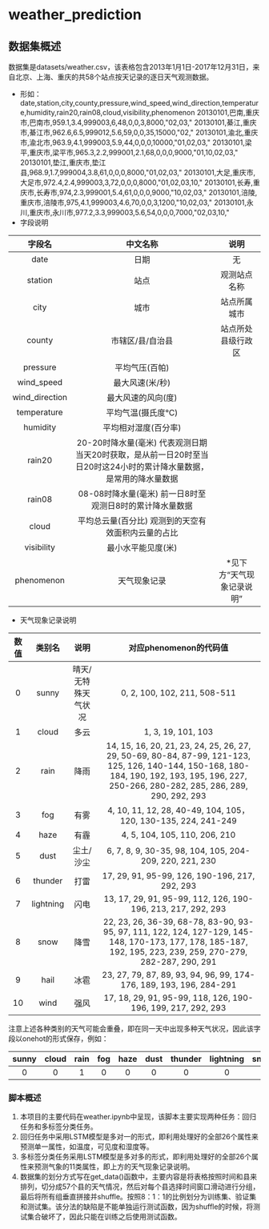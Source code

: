 # weather_prediction

## 数据集概述
数据集是datasets/weather.csv，该表格包含2013年1月1日-2017年12月31日，来自北京、上海、重庆的共58个站点按天记录的逐日天气观测数据。
- 形如：
date,station,city,county,pressure,wind_speed,wind_direction,temperature,humidity,rain20,rain08,cloud,visibility,phenomenon
20130101,巴南,重庆市,巴南市,959.1,3.4,999003,6,48,0,0,3,8000,"02,03,"
20130101,綦江,重庆市,綦江市,962.6,6.5,999012,5.6,59,0,0,35,15000,"02,"
20130101,渝北,重庆市,渝北市,963.9,4.1,999003,5.9,44,0,0,0,10000,"01,02,03,"
20130101,梁平,重庆市,梁平市,965.3,2.2,999001,2.1,68,0,0,0,9000,"01,10,02,03,"
20130101,垫江,重庆市,垫江县,968.9,1.7,999004,3.8,61,0,0,0,8000,"01,02,03,"
20130101,大足,重庆市,大足市,972.4,2.4,999003,3,72,0,0,0,8000,"01,02,03,10,"
20130101,长寿,重庆市,长寿市,974,2.3,999001,5.4,61,0,0,0,9000,"10,02,03,"
20130101,涪陵,重庆市,涪陵市,975,4.1,999003,4.6,70,0,0,3,1200,"10,02,03,"
20130101,永川,重庆市,永川市,977.2,3.3,999003,5.6,54,0,0,0,7000,"02,03,10,"
- 字段说明

| 字段名 | 中文名称 | 说明 |
| :-: | :-: | :-: | 
| date | 日期 | 无 |
| station | 站点 | 观测站点名称|
| city	| 城市|	站点所属城市|
| county	| 市辖区/县/自治县	| 站点所处县级行政区|
| pressure |	平均气压(百帕)	| 
| wind_speed |	最大风速(米/秒)|
| wind_direction	| 最大风速的风向(度)| 
| temperature |	平均气温(摄氏度℃)|
| humidity	| 平均相对湿度(百分率)	|
| rain20	| 20-20时降水量(毫米)	代表观测日期当天20时获取，是从前一日20时至当日20时这24小时的累计降水量数据，是常用的降水量数据|
| rain08 |	08-08时降水量(毫米)	前一日8时至观测日8时的累计降水量数据|
| cloud	| 平均总云量(百分比)	观测到的天空有效面积内云量的占比|
| visibility	|最小水平能见度(米)	|
| phenomenon |	天气现象记录	| *见下方“天气现象记录说明”|

- 天气现象记录说明

| 数值 | 类别名 |  说明 | 对应phenomenon的代码值 |
| :--: | :--: | :--: |  :--: |
| 0 | sunny | 晴天/无特殊天气状况 | 0, 2, 100, 102, 211, 508-511 |
| 1 | cloud | 多云 | 1, 3, 19, 101, 103 |
| 2 | rain | 降雨 | 14, 15, 16, 20, 21, 23, 24, 25, 26, 27, 29, 50-69, 80-84, 87-99, 121-123, 125, 126, 140-144, 150-168, 180-184, 190, 192, 193, 195, 196, 227, 250-266, 280-282, 285, 286, 289, 290, 292, 293 |
| 3 | fog | 有雾 | 4, 10, 11, 12, 28, 40-49, 104, 105，120, 130-135, 224, 241-249 |
| 4 | haze | 有霾 | 4, 5, 104, 105, 110, 206, 210 |
| 5 | dust | 尘土/沙尘 | 6, 7, 8, 9, 30-35, 98, 104, 105, 204-209, 220, 221, 230 |
| 6 | thunder | 打雷 | 17, 29, 91, 95-99, 126, 190-196, 217, 292, 293 |
| 7 | lightning | 闪电 | 13, 17, 29, 91, 95-99, 112, 126, 190-196, 213, 217, 292, 293 |
| 8 | snow | 降雪 | 22, 23, 26, 36-39, 68-78, 83-90, 93-95, 97, 111, 122, 124, 127-129, 145-148, 170-173, 177, 178, 185-187, 192, 195, 223, 239, 259, 270-279, 282-287, 290, 291 |
| 9 | hail | 冰雹 | 23, 27, 79, 87, 89, 93, 94, 96, 99, 174-176, 189, 193, 196, 284-291 |
| 10 | wind | 强风 | 17, 18, 29, 91, 95-99, 118, 126, 190-196, 199, 217, 292, 293 |

注意上述各种类别的天气可能会重叠，即在同一天中出现多种天气状况，因此该字段以onehot的形式保存，例如：

| sunny | cloud |  rain | fog | haze | dust | thunder | lightning | snow | hail | wind |
| :--: | :--: | :--: |  :--: |  :--: |  :--: |  :--: |  :--: |  :--: |  :--: |  :--: |
| 0 | 0 | 1 | 0 | 0 | 0 | 0 | 0 | 1 | 1 | 0 |

### 脚本概述
1. 本项目的主要代码在weather.ipynb中呈现，该脚本主要实现两种任务：回归任务和多标签分类任务。
2. 回归任务中采用LSTM模型是多对一的形式，即利用处理好的全部26个属性来预测单一属性，如温度，可见度和湿度等。
3. 多标签分类任务采用LSTM模型是多对多的形式，即利用处理好的全部26个属性来预测气象的11类属性，即上方的天气现象记录说明。
4. 数据集的划分方式写在get_data()函数中，主要内容是将表格按照时间和县来排列，切分成57个县的天气情况，然后对每个县选择时间窗口滑动进行分组，最后将所有组垂直拼接并shuffle。按照8：1：1的比例划分为训练集、验证集和测试集。该分法的缺陷是不能单独运行测试函数，因为shuffle的时候，将测试集合破坏了，因此只能在训练之后使用测试函数。
